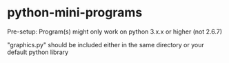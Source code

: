 # python-mini-programs

Pre-setup:
Program(s) might only work on python 3.x.x or higher (not 2.6.7)

"graphics.py" should be included either in the same directory or your default python library
